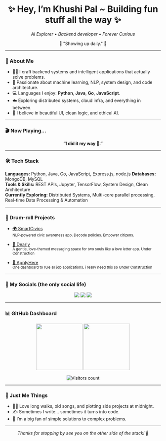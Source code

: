 
<h1 align="center">✨ Hey, I’m Khushi Pal ~ Building fun stuff all the way ✨</h1>
<p align="center"><em>AI Explorer • Backend developer • Forever Curious</em></p>

<p align="center">💬 "Showing up daily." 🌸</p>

---

### 🌷 About Me

- 👩‍💻 I craft backend systems and intelligent applications that actually solve problems.
- 🧠 Passionate about machine learning, NLP, system design, and code architecture.
- 💻 Languages I enjoy: **Python**, **Java**, **Go**, **JavaScript**.
- ☁️ Exploring distributed systems, cloud infra, and everything in between.
- 💖 I believe in beautiful UI, clean logic, and ethical AI.

---

### 🎬 Now Playing...

<p align="center"><strong>“I did it my way 🎼.”</strong></p>

---
### 🛠️ Tech Stack

**Languages:** Python, Java, Go, JavaScript, Express.js, node.js
**Databases:** MongoDB, MySQL  
**Tools & Skills:** REST APIs, Jupyter, TensorFlow, System Design, Clean Architecture  
**Currently Exploring:** Distributed Systems, Multi-core parallel processing, Real-time Data Processing & Automation

<!--### 🛠️ My Toolkit

<div align="center"> 
  <img src="https://cdn.jsdelivr.net/gh/devicons/devicon/icons/python/python-original.svg" height="40" style="margin: 0 10 px;" /> 
  <img src="https://cdn.jsdelivr.net/gh/devicons/devicon/icons/java/java-original.svg" height="40" style="margin: 0 10 px;" /> 
  <img src="https://cdn.jsdelivr.net/gh/devicons/devicon/icons/go/go-original.svg" height="40" style="margin: 0 10px;" /> 
  <img src="https://cdn.jsdelivr.net/gh/devicons/devicon/icons/javascript/javascript-original.svg" height="40" style="margin: 0 10px;" /> 
  <img src="https://cdn.jsdelivr.net/gh/devicons/devicon/icons/express/express-original.svg" height="40" style="margin: 0 10px;" /> 
  <img src="https://cdn.jsdelivr.net/gh/devicons/devicon/icons/mongodb/mongodb-original.svg" height="40" style="margin: 0 10px;" /> 
  <img src="https://cdn.jsdelivr.net/gh/devicons/devicon/icons/mysql/mysql-original.svg" height="40" style="margin: 0 10px;" /> 
  <img src="https://cdn.jsdelivr.net/gh/devicons/devicon/icons/tensorflow/tensorflow-original.svg" height="40" style="margin: 0 10px;" /> 
  <img src="https://cdn.jsdelivr.net/gh/devicons/devicon/icons/jupyter/jupyter-original.svg" height="40" style="margin: 0 10px;" /> 
</div>-->

---

### 🥁 Drum-roll Projects

- [🌍 SmartCivics](https://github.com/khushipy/SmartCivics)  
  <sub>NLP-powered civic awareness app. Decode policies. Empower citizens.</sub>

- [💌 Dearly](https://github.com/khushipy/Dearly)  
  <sub>A gentle, love-themed messaging space for two souls like a love letter app. Under Construction</sub>

- [📁 ApplyHere](https://github.com/khushipy/ApplyHere)  
  <sub>One dashboard to rule all job applications, i really need this so Under Construction</sub>

---

### 🧃 My Socials (the only social life)

<div align="center">
  <a href="mailto:khushipaltwt@gmail.com"><img src="https://img.shields.io/badge/Gmail-rose?style=for-the-badge&logo=gmail&logoColor=white&color=D14836"/></a>
  <a href="https://www.linkedin.com/in/khushipal08/"><img src="https://img.shields.io/badge/LinkedIn-softblue?style=for-the-badge&logo=linkedin&logoColor=white&color=0077B5"/></a>
  <a href="https://x.com/KiwiKiwiuiuio"><img src="https://img.shields.io/badge/Twitter-cutegray?style=for-the-badge&logo=twitter&logoColor=white&color=1DA1F2"/></a>
</div>

---

### 📊 GitHub Dashboard

<div align="center">
  <img src="https://github-readme-stats.vercel.app/api?username=khushipy&show_icons=true&count_private=true&theme=rose_pine&hide_border=true" height="150" />
  <img src="https://github-readme-stats.vercel.app/api/top-langs?username=khushipy&layout=compact&langs_count=6&theme=rose_pine&hide_border=true" height="150" />
</div>

<p align="center">
  <img src="https://komarev.com/ghpvc/?username=khushipy&style=flat-square&color=F9A8D4" alt="Visitors count"/>
</p>

---

### 🌸 Just Me Things

- 🧘‍♀️ Love long walks, old songs, and plotting side projects at midnight.
- ✍️ Sometimes I write... sometimes it turns into code.
- 🧩 I’m a big fan of simple solutions to complex problems.

---

<p align="center"><em>Thanks for stopping by see you on the other side of the stack! 🌈</em></p>
